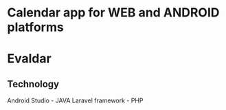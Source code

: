# Calendar app for WEB and ANDROID platforms
# Evaldar
## Technology
Android Studio - JAVA
Laravel framework - PHP